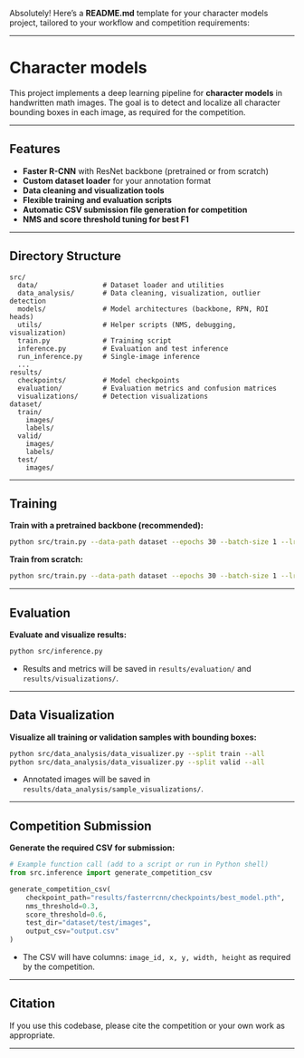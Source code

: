 Absolutely! Here’s a **README.md** template for your character models project, tailored to your workflow and competition requirements:

---

# Character models

This project implements a deep learning pipeline for **character models** in handwritten math images. The goal is to detect and localize all character bounding boxes in each image, as required for the competition.

---

## Features

- **Faster R-CNN** with ResNet backbone (pretrained or from scratch)
- **Custom dataset loader** for your annotation format
- **Data cleaning and visualization tools**
- **Flexible training and evaluation scripts**
- **Automatic CSV submission file generation for competition**
- **NMS and score threshold tuning for best F1**

---

## Directory Structure

```
src/
  data/                # Dataset loader and utilities
  data_analysis/       # Data cleaning, visualization, outlier detection
  models/              # Model architectures (backbone, RPN, ROI heads)
  utils/               # Helper scripts (NMS, debugging, visualization)
  train.py             # Training script
  inference.py         # Evaluation and test inference
  run_inference.py     # Single-image inference
  ...
results/
  checkpoints/         # Model checkpoints
  evaluation/          # Evaluation metrics and confusion matrices
  visualizations/      # Detection visualizations
dataset/
  train/
    images/
    labels/
  valid/
    images/
    labels/
  test/
    images/
```

---

## Training

**Train with a pretrained backbone (recommended):**

```bash
python src/train.py --data-path dataset --epochs 30 --batch-size 1 --lr 0.0005 --save-path results/checkpoints --pretrained-backbone
```

**Train from scratch:**

```bash
python src/train.py --data-path dataset --epochs 30 --batch-size 1 --lr 0.0005 --save-path results/checkpoints
```

---

## Evaluation

**Evaluate and visualize results:**

```bash
python src/inference.py
```

- Results and metrics will be saved in `results/evaluation/` and `results/visualizations/`.

---

## Data Visualization

**Visualize all training or validation samples with bounding boxes:**

```bash
python src/data_analysis/data_visualizer.py --split train --all
python src/data_analysis/data_visualizer.py --split valid --all
```

- Annotated images will be saved in `results/data_analysis/sample_visualizations/`.

---

## Competition Submission

**Generate the required CSV for submission:**

```python
# Example function call (add to a script or run in Python shell)
from src.inference import generate_competition_csv

generate_competition_csv(
    checkpoint_path="results/fasterrcnn/checkpoints/best_model.pth",
    nms_threshold=0.3,
    score_threshold=0.6,
    test_dir="dataset/test/images",
    output_csv="output.csv"
)
```

- The CSV will have columns: `image_id, x, y, width, height` as required by the competition.

---

## Citation

If you use this codebase, please cite the competition or your own work as appropriate.

---
